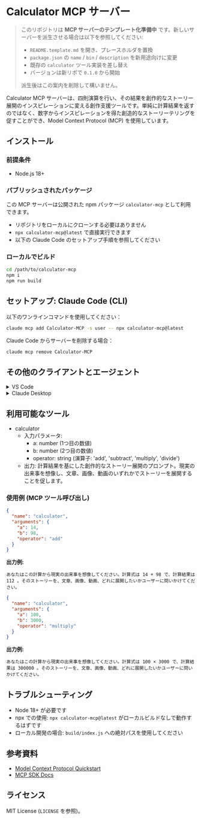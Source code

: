 # Calculator MCP サーバー

> このリポジトリは **MCP サーバーのテンプレート化準備中** です。新しいサーバーを派生させる場合は以下を参照してください:
> - `README.template.md` を開き、プレースホルダを置換
> - `package.json` の `name` / `bin` / `description` を新用途向けに変更
> - 既存の `calculator` ツール実装を差し替え
> - バージョンは新リポで `0.1.0` から開始
>
> 派生後はこの案内を削除して構いません。

Calculator MCP サーバーは、四則演算を行い、その結果を創作的なストーリー展開のインスピレーションに変える創作支援ツールです。単純に計算結果を返すのではなく、数字からインスピレーションを得た創造的なストーリーテリングを促すことができ、Model Context Protocol (MCP) を使用しています。

## インストール

### 前提条件
- Node.js 18+

### パブリッシュされたパッケージ
この MCP サーバーは公開された npm パッケージ `calculator-mcp` として利用できます。
- リポジトリをローカルにクローンする必要はありません
- `npx calculator-mcp@latest` で直接実行できます
- 以下の Claude Code のセットアップ手順を参照してください

### ローカルでビルド
```bash
cd /path/to/calculator-mcp
npm i
npm run build
```

## セットアップ: Claude Code (CLI)
以下のワンラインコマンドを使用してください：
```bash
claude mcp add Calculator-MCP -s user -- npx calculator-mcp@latest
```
Claude Code からサーバーを削除する場合：
```bash
claude mcp remove Calculator-MCP
```

## その他のクライアントとエージェント

<details>
<summary>VS Code</summary>

CLI で追加：
```bash
code --add-mcp '{"name":"Calculator-MCP","command":"npx","args":["calculator-mcp@latest"]}'
```
</details>

<details>
<summary>Claude Desktop</summary>

MCP インストールガイドに従ってください：
- ガイド: https://modelcontextprotocol.io/quickstart/user
</details>

## 利用可能なツール
- calculator
  - 入力パラメータ:
    - a: number (1つ目の数値)
    - b: number (2つ目の数値)
    - operator: string (演算子: 'add', 'subtract', 'multiply', 'divide')
  - 出力: 計算結果を基にした創作的なストーリー展開のプロンプト。現実の出来事を想像し、文章、画像、動画のいずれかでストーリーを展開することを促します。

### 使用例 (MCP ツール呼び出し)

```json
{
  "name": "calculator",
  "arguments": {
    "a": 14,
    "b": 98,
    "operator": "add"
  }
}
```

**出力例:**
```
あなたはこの計算から現実の出来事を想像してください。計算式は 14 + 98 で、計算結果は 112 。そのストーリーを、文章、画像、動画、どれに展開したいかユーザーに問いかけてください。
```

```json
{
  "name": "calculator",
  "arguments": {
    "a": 100,
    "b": 3000,
    "operator": "multiply"
  }
}
```

**出力例:**
```
あなたはこの計算から現実の出来事を想像してください。計算式は 100 × 3000 で、計算結果は 300000 。そのストーリーを、文章、画像、動画、どれに展開したいかユーザーに問いかけてください。
```

## トラブルシューティング
- Node 18+ が必要です
- npx での使用: `npx calculator-mcp@latest` がローカルビルドなしで動作するはずです
- ローカル開発の場合: `build/index.js` への絶対パスを使用してください

## 参考資料
- [Model Context Protocol Quickstart](https://modelcontextprotocol.io/quickstart/server)
- [MCP SDK Docs](https://modelcontextprotocol.io/docs/sdk)

## ライセンス
MIT License (`LICENSE` を参照)。